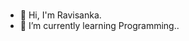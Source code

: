 ### 
- 👋 Hi, I'm Ravisanka.
- 🌱 I’m currently learning Programming..

<!--
**RavisankaS/RavisankaS** is a ✨ _special_ ✨ repository because its `README.md` (this file) appears on your GitHub profile.

Here are some ideas to get you started:

- 👋 Hi, I'm Ravisanka.
- 🌱 I’m currently learning Programming..
- 🔭 I’m currently working on ...
- 👯 I’m looking to collaborate on ...
- 🤔 I’m looking for help with ...
- 💬 Ask me about ...
- 📫 How to reach me: ...
- 😄 Pronouns: ...
- ⚡ Fun fact: ...
-->
